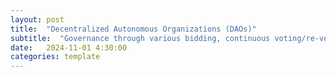 ```yaml
---
layout: post
title:  "Decentralized Autonomous Organizations (DAOs)"
subtitle:  "Governance through various bidding, continuous voting/re-voting mechanisms"
date:   2024-11-01 4:30:00
categories: template
---
```




